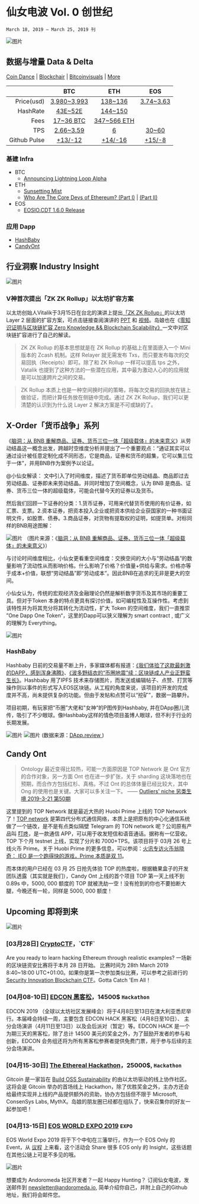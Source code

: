 # 仙女电波  Vol. 0 创世纪
`March 18, 2019 – March 25, 2019 刊`


![图片](https://uploader.shimo.im/f/wagpH0sCBnYUyEt1.png!thumbnail)

## 数据与增量 Data & Delta

[Coin Dance](https://coin.dance/) | [Blockchair](https://blockchair.com/) | [Bitcoinvisuals](https://bitcoinvisuals.com/) | [More](https://medium.com/@chainnews/%E9%80%81%E4%BD%A0-22-%E4%B8%AA%E9%93%BE%E4%B8%8A%E6%95%B0%E6%8D%AE%E8%B5%84%E6%BA%90%E4%B8%8E%E5%8F%AF%E8%A7%86%E5%8C%96%E5%88%A9%E5%99%A8-%E6%B4%9E%E7%A9%BF%E5%8A%A0%E5%AF%86%E6%8A%95%E8%B5%84%E9%87%8D%E9%87%8D%E8%BF%B7%E9%9B%BE-b57f5b4b5727)

| | BTC | ETH | EOS |
|---:|:--:|:--:|:--:|
|Price(usd)| [3,980~3,993](https://www.coingecko.com/zh/%E6%95%B0%E5%AD%97%E8%B4%A7%E5%B8%81/%E4%BB%A5%E5%A4%AA%E5%9D%8A/historical_data/usd?end_date=2019-03-25&start_date=2019-03-18#panel) | [138~136](https://www.coingecko.com/zh/%E6%95%B0%E5%AD%97%E8%B4%A7%E5%B8%81/%E4%BB%A5%E5%A4%AA%E5%9D%8A/historical_data/usd?end_date=2019-03-25&start_date=2019-03-18#panel)|[3.74~3.63](https://www.coingecko.com/zh/%E6%95%B0%E5%AD%97%E8%B4%A7%E5%B8%81/%E6%9F%9A%E5%AD%90%E5%B8%81/historical_data/usd?end_date=2019-03-25&start_date=2019-03-18#panel)|
| HashRate | [43E~52E](https://bitcoinvisuals.com/chain-hash-rate)  | [144~150](https://etherscan.io/chart/hashrate) | |
| Fees | [17~36 BTC]((https://www.blockchain.com/charts/transaction-fees)) | [347~566 ETH](https://etherscan.io/chart/transactionfee)| |
|TPS|[2.66~3.59](https://bitcoinvisuals.com/chain-tx-second)|[6](https://etherscan.io/chart/tx)|[30~60](https://eospark.com/titan?page=transactions-summary)|
|Github Pulse|[+13/-12](https://github.com/bitcoin/bitcoin/pulse)|[+14/-16](https://github.com/ethereum/go-ethereum/pulse)|[+15/-8](https://github.com/EOSIO/eos/pulse)|


### 基建 Infra
- BTC
  - [Announcing Lightning Loop Alpha](https://blog.lightning.engineering/posts/2019/03/20/loop.html)
- ETH
  - [Sunsetting Mist](https://medium.com/@avsa/sunsetting-mist-da21c8e943d2)
  - [Who Are The Core Devs of Ethereum? (Part I)](https://medium.com/ethex-market/who-are-the-core-devs-of-ethereum-part-i-beb342aaaff0) | [(Part II)](https://medium.com/ethex-market/who-are-the-core-devs-of-ethereum-part-ii-3f64b4e5850a)
- EOS
  - [EOSIO.CDT 1.6.0 Release](https://medium.com/@eosio/eosio-cdt-version-1-6-0-building-towards-a-more-seamless-contract-development-experience-2816084a4615)


### 应用 Dapp
* [HashBaby](http://hashbaby.com)
* [CandyOnt](https://candy.ont.io)


## 行业洞察 Industry Insight 

![图片](https://uploader.shimo.im/f/emne5rAAxEMyoZRZ.png!thumbnail)

### V神首次提出「ZK ZK Rollup」以太坊扩容方案 
以太坊创始人Vitalik于3月15日在台北的演讲上提出[「ZK ZK Rollup」](https://medium.com/@trenton.v/transcript-scalable-blockchains-as-data-layers-vitalik-buterin-11aa18b37e07)的以太坊 Layer 2 层面的扩容方案，可点击链接查阅演讲的 [PPT](https://docs.google.com/presentation/d/1EVjrZhoxw-ikzelFGGv7czxuJsIIWfl5I-CPIlnjsME/edit#slide=id.p) 和 [视频](https://www.youtube.com/watch?v=mOm47gBMfg8)。岛娘也在《[零知识证明与区块链扩容 Zero Knowledge && Blockchain Scalability》](https://hackmd.io/s/rJ5xKzeuN#%E9%9B%B6%E7%9F%A5%E8%AF%86%E8%AF%81%E6%98%8E%E4%B8%8E%E5%8C%BA%E5%9D%97%E9%93%BE%E6%89%A9%E5%AE%B9-Zero-Knowledge-ampamp-Blockchain-Scalability)一文中对区块链扩容进行了自己的解读。

>ZK ZK Rollup 的基本思想就是在 ZK Rollup 的基础上在里面嵌入一个 Mini 版本的 Zcash 机制。这样 Relayer 就无需发布 Txs，而只要发布每次的交易回执（Receipts）即可。除了和 ZK Rollup 一样可以提高 tps 之外，Vatalik 也提到了这种方法的一些潜在应用，其中最为激动人心的的应用就是可以加速跨片之间的交易。

>ZK Rollup 本质上也是一种空间换时间的策略，将每次交易的回执放在链上做验证，而把计算任务放在侧链中完成。通过 ZK ZK Rollup，我们可以更清楚的认识到为什么说 Layer 2 解决方案是不可或缺的了。 
## X-Order「货币战争」系列
《[脑洞：从 BNB 重解商品、证券、货币三位一体「超级载体」的未来意义](https://www.chainnews.com/articles/942975463413.htm)》从劳动结晶这一概念出发，跨越时空维度分析并提出了一个重要观点：“通证其实可以通过设计被任意定制化成不同形态，它是商品，证券和货币的超集，它可以集三位于一体”，并用BNB作为案例予以论证。

@小仙女解读：
文中引入了时间维度，描述了货币即单位劳动结晶、商品即过去劳动结晶、证券即未来劳动结晶。并同时增加了空间概念，认为 BNB 是商品、证券、货币三位一体的超级载体，可能会代替今天的证券以及货币。

然后我们回顾一下证券的分类：1.货币证券，可用来代替货币使用的有价证券，如汇票、支票。2.资本证券，把资本投入企业或把资本供给企业获国家的一种书面证明文件，如股票、债券。3.商品证券，对货物有提取权的证明，如提货单。对标同样的BNB用途图解：

![图片](https://uploader.shimo.im/f/qpWJKWDWXGoMJRCs.png!thumbnail)
（图片来源：《[脑洞：从 BNB 重解商品、证券、货币三位一体「超级载体」的未来意义](https://www.chainnews.com/articles/942975463413.htm)》）

与讨论时间维度相比，小仙女更看重空间维度：交换空间的大小与“劳动结晶”的数量影响了流动性从而影响价格。什么影响了价格？价值量+供给与需求。价格亦等于成本+价值，联想“劳动结晶”即“劳动成本”。因此BNB在追求的无非是更大的空间。

小仙女认为，传统的宏观经济及金融理论仍然是解析数字货币及其市场的重要工具。但对于Token 本身的特点更具有探讨价值，如可编程性及互操作性。考虑到该特性并为将其充分将其转化为流动性，扩大 Token 的空间维度，我们一直推崇 ”One Dapp One Token“，这里的Dapp可以狭义理解为 smart contract , 或广义的理解为 Everything。



![图片](https://uploader.shimo.im/f/8UuseBzpdesLq3Ok.png!thumbnail)


### HashBaby 
Hashbaby 日前的交易量不断上升，多家媒体都有报道：[《我们体验了这款最刺激的DAPP，感到浑身沸腾》](https://mp.weixin.qq.com/s/yHOFMNnIwBNnp3AJrCvtug)、[《波多野结衣的“币圈地震”续：区块链成人产业正野蛮生长》](https://mp.weixin.qq.com/s/IYw7bhmfvxkIa9mWhEamSw)。Hashbaby 用了IPFS 技术来存储图片，而发送或编辑帖子、点赞、打赏等操作则以事件的形式写入EOS区块链。从工程的角度来说，该项目的开发的完成度并不高，尚未提供复杂的功能。但由于发帖和点赞可以“挖矿”，数据一路攀升。

项目初期，有玩家把“币圈”大佬和"女神“的P图传到Hashbaby, 并在DApp圈儿流传，吸引了不少眼球。像Hashbaby这样的情色项目虽博人眼球，但不利于行业的长期发展。


![图片](https://uploader.shimo.im/f/ALeO39QoxUY7oCEi.png!thumbnail)
![图片](https://uploader.shimo.im/f/hKV2ZpUmTrgelkYf.png!thumbnail)
(数据来源：[DApp.review ](https://dapp.review/dapp/10761/#hashbaby)) 

## Candy Ont
>Ontology 最近变得比较热，可能一方面原因是 TOP Network 是 Ont 官方的合作对象，另一方面 Ont 也在进一步扩张，关于 sharding 这块落地也在预期，而合作方包括红杉、真格。不过 Ont 的总体体量已经比较大，其中 Ong 的使用也是关键。大家可以多关注一下。
>—— [Outliers' niche 另类生境 2019-3-21 第50期](https://github.com/xorder-project/Outliers-niche/blob/master/outliers_niche_issue50.md)

这里提到的 TOP Network 就是最近大热的 Huobi Prime 上线的 TOP Network 了！[TOP network](https://www.topnetwork.org/) 是第四代分布式通信网络，本质上是把原有的中心化通信系统做了一个链改，是不是有点类似隔壁 Telegram 的 TON network 呢？公司原有产品叫 [叮咚](https://itunes.apple.com/tw/app/%E5%8F%AE%E5%92%9A-%E7%B6%B2%E7%B5%A1%E9%9B%BB%E8%A9%B1-%E5%9C%8B%E5%85%A7%E5%9C%8B%E9%9A%9B%E9%95%B7%E9%80%94/id588937297)，是一款通信 APP，可以用于收发短信和语音通话。据称有一亿营收。TOP 下个月 testnet 上线，实现了分片和 7000+TPS。该项目将于 03月 26 号上线火币 Prime。关于 Huobi Prime 的更多信息，可以参阅：[火讯专访火币翁晓奇： IEO 是一个跑得快的游戏，Prime 本质是双 11](https://mp.weixin.qq.com/s/T9_ziryPyyUHsw-TKSmmpg)。

而本体的用户已经在 03 月 25 日抢先体验 TOP 的热度啦，根据糖果盒子的开发团队透露（其实就是我们），Candy Ont 上线的首个项目 TOP 第一天上线不到 0.89s 中，5000, 000 额度的 TOP 就被洗劫一空！没有抢到的你也不要拍断大腿，今晚还有一轮，同样是 5000, 000 额度！


## Upcoming 即将到来

 ![图片](https://uploader.shimo.im/f/XImnCbGFkXoJ7ii1.png!thumbnail)

### [03月28日] [CryptoCTF](https://cryptoctf.org/?)，`CTF`
Are you ready to learn hacking Ethereum through realistic examples? 一场新的区块链资安比赛将于本月 28 日开始。
比赛时间为 28th March 2019 8:40~18:00 UTC+01:00。如果你是第一次参加类似比赛，可以参考之前进行的 [Security Innovation Blockchain CTF](https://blockchain-ctf.securityinnovation.com/#/)。Gotta Catch 'Em All！

### [04月08-10日] [EDCON 黑客松](https://mp.weixin.qq.com/s/9h6tcjPzTzY3DrMFv39N7Q)，14500$ `Hackathon`
EDCON 2019 （全球以太坊社区发展峰会）将于4月8日至13日在澳大利亚悉尼举行。本届峰会持续一周，主要包含 EDCON HACK 黑客松（4月8日至10日）、 主分会场演讲（4月11日至13日）以及会后派对（暂定）等。EDCON HACK 是一个为期三天的黑客松，除了总计 14500 美元的奖金之外，为了鼓励开发者的参与和创新，EDCON 会务组还将为所有黑客松参赛者提供免费门票，用于参与后续的主分会场演讲。

### [04月15-30日] [The Ethereal Hackathon](https://medium.com/gitcoin/the-ethereal-hackathon-4f5dc2eb56d6?fbclid=IwAR1hrGew3O67lxFSqZ16REY9Q-VJmiBMpi8cqQS7LNtHzQRBWo5RpY_eLNI)，25000$, `Hackathon`
Gitcoin 是一家旨在 [Build OSS Sustainability](https://medium.com/gitcoin/code-sponsor-gitcoin-oss-sustainability-5684c4adf4b4) 的由以太坊驱动的线上协作社区。这将会是 Gitcoin 举办的首场线上 Hackathon，除了优胜奖金之外，主办方还会给最终实现并上线的产品提供额外的资助，协办方包括但不限于 Microsoft, ConsenSys Labs, MythX。岛娘的朋友圈已经都在组队了，快来召集你的好友一起参加吧！

### [04月13-15日] [EOS WORLD EXPO 2019](https://www.eosworldexpo.com/) `EXPO`
EOS World Expo 2019 将于下个中旬在三藩举行，作为一个 EOS Only 的 Event，从 [议程](https://www.eosworldexpo.com/#program-section) 上来看，这个活动会 Share 很多 EOS only 的 Insight，这些话题在其他公链上可是不多见的哦。


![图片](https://uploader.shimo.im/f/cUIvxLznh6AIuSEZ.png!thumbnail)

想要成为 Andoromeda 社区开发者？一起 Happy Hunting？
订阅仙女电波，发送邮件到 [newsletter@andoromeda.io](mailto:newsletter@andoromeda.io), 简单介绍你自己，并附上自己的Github 地址，我们将会邮件您。
